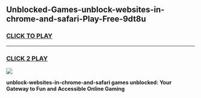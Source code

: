 
## Unblocked-Games-unblock-websites-in-chrome-and-safari-Play-Free-9dt8u
<h3>
<a href="https://premium76.site?title=unblock-websites-in-chrome-and-safari&ref=18A1">CLICK TO PLAY</a></h3>
<hr>

<h3>
<a href="https://premium76.site?title=unblock-websites-in-chrome-and-safari&ref=18A1">CLICK 2 PLAY</a>
  
</h3>

<a href="https://premium76.site?title=unblock-websites-in-chrome-and-safari&ref=18A1"><img src="https://clearcache.store/games.png"></a>


**unblock-websites-in-chrome-and-safari games unblocked: Your Gateway to Fun and Accessible Online Gaming**
